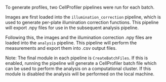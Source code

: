 To generate profiles, two CellProfiler pipelines were run for each batch.

Images are first loaded into the `illumination_correction` pipeline, which is used to generate per-plate illumination correction functions.
This pipeline will export .npy files for use in the subsequent analysis pipeline.

Following this, the images and the illumination correction .npy files are loaded into the `analysis` pipeline. This pipeline will perform
the measurements and export them into .csv output files.

Note: The final module in each pipeline is `CreateBatchFiles`. If this is enabled, running the pipeline will generate a CellProfiler batch file 
which can be used to perform the analysis on a computational cluster.
If this module is disabled the analysis will be performed on the local machine.
